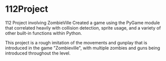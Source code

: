 # 112Project
112 Project involving ZombieVille
Created a game using the PyGame module that correlated heavily with collision detection, sprite usage, and a variety of other built-in functions within Python.

This project is a rough imitation of the movements and gunplay that is introduced in the game "Zombieville", with multiple zombies and guns being introduced throughout the level.
